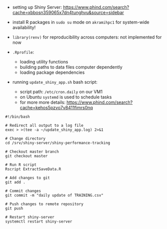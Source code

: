 -   setting up Shiny Server:
    <https://www.phind.com/search?cache=xbbosn359065x7dn4tunghvu&source=sidebar>
-   install R packages in `sudo su` mode on `akramihpc1` for system-wide
    availability!
-   `library(renv)` for reproducibility across computers: not implemented for now
-   `.Rprofile`:
    -   loading utility functions
    -   building paths to data files computer dependently 
    -   loading package dependencies


-   running `update_shiny_app.sh` bash script:

    -   script path: `/etc/cron.daily` on our VM1 
    -	on Ubuntu `systemd` is used to schedule tasks
    -   for more more details: <https://www.phind.com/search?cache=kehos5pzvo7v8411fimrs0nq>

```
#!/bin/bash

# Redirect all output to a log file
exec > >(tee -a ~/update_shiny_app.log) 2>&1

# Change directory
cd /srv/shiny-server/shiny-performance-tracking

# Checkout master branch
git checkout master

# Run R script
Rscript ExtractSaveData.R

# Add changes to git
git add .

# Commit changes
git commit -m "daily update of TRAINING.csv"

# Push changes to remote repository
git push

# Restart shiny-server
systemctl restart shiny-server
```

